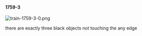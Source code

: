 #### 1759-3
![train-1759-3-0.png](https://github.com/lil-lab/nlvr/raw/master/nlvr/train/images/42/train-1759-3-0.png "train-1759-3-0.png")

there are exactly three black objects not touching the any edge